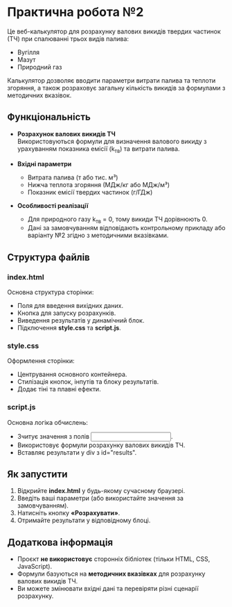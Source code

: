# Практична робота №2

Це веб-калькулятор для розрахунку валових викидів твердих частинок (ТЧ) при спалюванні трьох видів палива:  
- Вугілля  
- Мазут  
- Природний газ  

Калькулятор дозволяє вводити параметри витрати палива та теплоти згоряння, а також розраховує загальну кількість викидів за формулами з методичних вказівок.

## Функціональність

- **Розрахунок валових викидів ТЧ**  
  Використовуються формули для визначення валового викиду з урахуванням показника емісії (k<sub>тв</sub>) та витрати палива.  

- **Вхідні параметри**  
  - Витрата палива (т або тис. м³)  
  - Нижча теплота згоряння (МДж/кг або МДж/м³)  
  - Показник емісії твердих частинок (г/ГДж)  

- **Особливості реалізації**  
  - Для природного газу k<sub>тв</sub> = 0, тому викиди ТЧ дорівнюють 0.  
  - Дані за замовчуванням відповідають контрольному прикладу або варіанту №2 згідно з методичними вказівками.  

## Структура файлів
### **index.html**
Основна структура сторінки:  
- Поля для введення вихідних даних.  
- Кнопка для запуску розрахунків.  
- Виведення результатів у динамічний блок.  
- Підключення **style.css** та **script.js**.  

### **style.css**
Оформлення сторінки:  
- Центрування основного контейнера.  
- Стилізація кнопок, інпутів та блоку результатів.  
- Додає тіні та плавні ефекти.  

### **script.js**
Основна логіка обчислень:  
- Зчитує значення з полів **<input>**.  
- Використовує формули розрахунку валових викидів ТЧ.  
- Вставляє результати у div з id="results".  

## Як запустити

1. Відкрийте **index.html** у будь-якому сучасному браузері.  
2. Введіть ваші параметри (або використайте значення за замовчуванням).  
3. Натисніть кнопку **«Розрахувати»**.  
4. Отримайте результати у відповідному блоці.  

## Додаткова інформація

- Проєкт **не використовує** сторонніх бібліотек (тільки HTML, CSS, JavaScript).  
- Формули базуються на **методичних вказівках** для розрахунку валових викидів ТЧ.  
- Ви можете змінювати вхідні дані та перевіряти різні сценарії розрахунку.  


